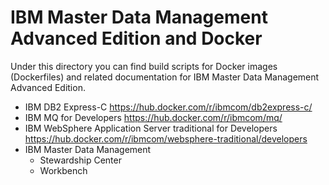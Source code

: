 # IBM Master Data Management Advanced Edition and Docker

Under this directory you can find build scripts for Docker images (Dockerfiles) and related documentation for IBM Master Data Management Advanced Edition. 

* IBM DB2 Express-C https://hub.docker.com/r/ibmcom/db2express-c/
* IBM MQ for Developers https://hub.docker.com/r/ibmcom/mq/
* IBM WebSphere Application Server traditional for Developers https://hub.docker.com/r/ibmcom/websphere-traditional/developers
* IBM Master Data Management
	* Stewardship Center
	* Workbench
